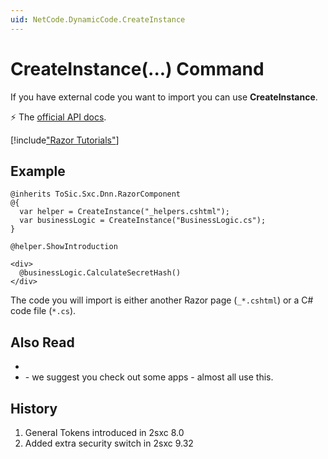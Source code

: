 ```yaml
---
uid: NetCode.DynamicCode.CreateInstance
---
```


# CreateInstance(...) Command

If you have external code you want to import you can use **CreateInstance**. 

⚡ The [official API docs](xref:ToSic.Sxc.Code.ICreateInstance.CreateInstance*).


[!include["Razor Tutorials"](~/shared/tutorials/razor.md)]


## Example

```razor
@inherits ToSic.Sxc.Dnn.RazorComponent
@{
  var helper = CreateInstance("_helpers.cshtml");
  var businessLogic = CreateInstance("BusinessLogic.cs");
}

@helper.ShowIntroduction

<div>
  @businessLogic.CalculateSecretHash()
</div>

```

The code you will import is either another Razor page (`_*.cshtml`) or a C# code file (`*.cs`).

## Also Read

* [](xref:Tut.Razor.Reuse)
* [](xref:AppsCatalog) - we suggest you check out some apps - almost all use this. 

## History

1. General Tokens introduced in 2sxc 8.0
1. Added extra security switch in 2sxc 9.32
